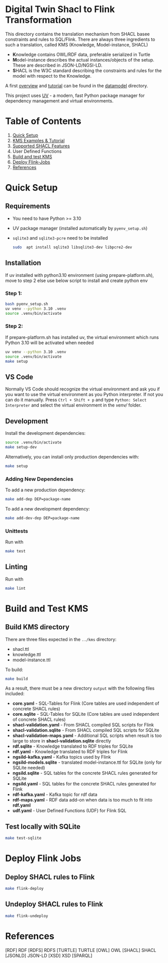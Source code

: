# Digital Twin Shacl to Flink Transformation

This directory contains the translation mechanism from SHACL basee constraints and rules to SQL/Flink.
There are always three ingredients to such a translation, called KMS (Knowledge, Model-instance, SHACL)

- **K**nowledge contains OWL/RDF data, preferable serialized in Turtle
- **M**odel-instance describes the actual instances/objects of the setup. These are described in JSON-LD/NGSI-LD.
- **S**HACL is the W3C standard describing the constraints and rules for the model with respect to the Knowledge.

A first [overview](../datamodel/README.md) and [tutorial](../datamodel/Tutorial.md) can be found in the [datamodel](../datamodel/) directory.

This project uses [UV](https://docs.astral.sh/uv/) - a modern, fast Python package manager for dependency management and virtual environments.

# Table of Contents

1. [Quick Setup](#quick-setup)
2. [KMS Examples & Tutorial](./docs/examples.md)
3. [Supported SHACL Features](./docs/supported-features.md)
4. User Defined Functions
3. [Build and test KMS](#build-and-test-kms)
4. [Deploy Flink-Jobs](#deploy-flink-jobs)
5. [References](#references)

# Quick Setup

## Requirements

- You need to have Python >= 3.10
- UV package manager (installed automatically by `pyenv_setup.sh`)
- `sqlite3` and `sqlite3-pcre` need to be installed

  ```bash
  sudo  apt install sqlite3 libsqlite3-dev libpcre2-dev
  ```

## Installation

If uv installed with python3.10 environment (using prepare-platform.sh), move to step 2 else use below script to install and create python env

### Step 1:
```bash
bash pyenv_setup.sh
uv venv --python 3.10 .venv
source .venv/bin/activate
```

### Step 2:
If prepare-platform.sh has installed uv, the virtual environment which runs Python 3.10 will be activated when needed

```bash
uv venv --python 3.10 .venv
source .venv/bin/activate
make setup
```

## VS Code

Normally VS Code should recognize the virtual environment and ask you if you want to use the virtual environment as you Python interpreter.
If not you can do it manually.
Press `Ctrl + Shift + p` and type `Python: Select Interpreter` and select the virtual environment in the _venv/_ folder.

## Development

Install the development dependencies:

```bash
source .venv/bin/activate
make setup-dev
```

Alternatively, you can install only production dependencies with:
```bash
make setup
```

### Adding New Dependencies

To add a new production dependency:
```bash
make add-dep DEP=package-name
```

To add a new development dependency:
```bash
make add-dev-dep DEP=package-name
```

### Unittests

Run with

```bash
make test
```
## Linting

Run with

```bash
make lint
```


# Build and Test KMS
## Build KMS directory

There are three files expected in the `../kms` directory:

- shacl.ttl
- knowledge.ttl
- model-instance.ttl

To build:

```bash
make build
```

As a result, there must be a new directory `output` with the following files included:

- **core.yaml** - SQL-Tables for Flink (Core tables are used independent of concrete SHACL rules)
- **core.sqlite** - SQL-Tables for SQLite (Core tables are used independent of concrete SHACL rules)
- **shacl-validation.yaml** - From SHACL compiled SQL scripts for Flink
- **shacl-validation.sqlite** - From SHACL compiled SQL scripts for SQLite
- **shacl-validation-maps.yaml** - Additional SQL scripts when result is too large to store in  **shacl-validation.sqlite** directly
- **rdf.sqlite** - Knowledge translated to RDF triples for SQLite
- **rdf.yaml** - Knowledge translated to RDF triples for Flink
- **ngsild-kafka.yaml** - Kafka topics used by Flink
- **ngsild-models.sqlite** - translated model-instance.ttl for SQLite (only for SQLite needed)
- **ngsild.sqlite** - SQL tables for the concrete SHACL rules generated for SQLite
- **ngsild.yaml** - SQL tables for the concrete SHACL rules generated for Flink
- **rdf-kafka.yaml** - Kafka topic for rdf data
- **rdf-maps.yaml** - RDF data add-on when data is too much to fit into **rdf.yaml**
- **udf.yaml** - User Defined Functions (UDF) for Flink SQL


## Test locally with SQLite

```bash
make test-sqlite
```

# Deploy Flink Jobs

## Deploy SHACL rules to Flink

```bash
make flink-deploy
```

## Undeploy SHACL rules to Flink

```bash
make flink-undeploy
```

# References

[RDF] RDF
[RDFS] RDFS
[TURTLE] TURTLE
[OWL] OWL
[SHACL] SHACL
[JSONLD] JSON-LD
[XSD] XSD
[SPARQL]
